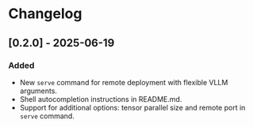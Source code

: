 # Changelog

## [0.2.0] - 2025-06-19

### Added
- New `serve` command for remote deployment with flexible VLLM arguments.
- Shell autocompletion instructions in README.md.
- Support for additional options: tensor parallel size and remote port in `serve` command. 